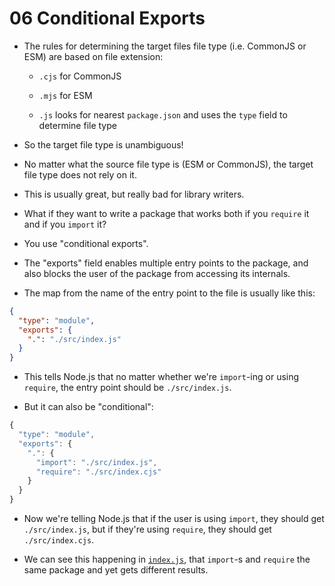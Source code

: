 # 06 Conditional Exports

- The rules for determining the target files file type (i.e. CommonJS or ESM) are based on file extension:

  - `.cjs` for CommonJS

  - `.mjs` for ESM

  - `.js` looks for nearest `package.json` and uses the `type` field to determine file type

- So the target file type is unambiguous!

- No matter what the source file type is (ESM or CommonJS), the target file type does not rely on it.

- This is usually great, but really bad for library writers.

- What if they want to write a package that works both if you `require` it and if you `import` it?

- You use "conditional exports".

- The "exports" field enables multiple entry points to the package, and also blocks the user of the package
  from accessing its internals.

- The map from the name of the entry point to the file is usually like this:

```json
{
  "type": "module",
  "exports": {
    ".": "./src/index.js"
  }
}
```

- This tells Node.js that no matter whether we're `import`-ing or using `require`, the entry point should be
  `./src/index.js`.

- But it can also be "conditional":

```js
{
  "type": "module",
  "exports": {
    ".": {
      "import": "./src/index.js",
      "require": "./src/index.cjs"
    }
  }
}
```

- Now we're telling Node.js that if the user is using `import`, they should get `./src/index.js`, but if
  they're using `require`, they should get `./src/index.cjs`.

- We can see this happening in [`index.js`](./index.js), that `import`-s and `require` the same package and
  yet gets different results.


